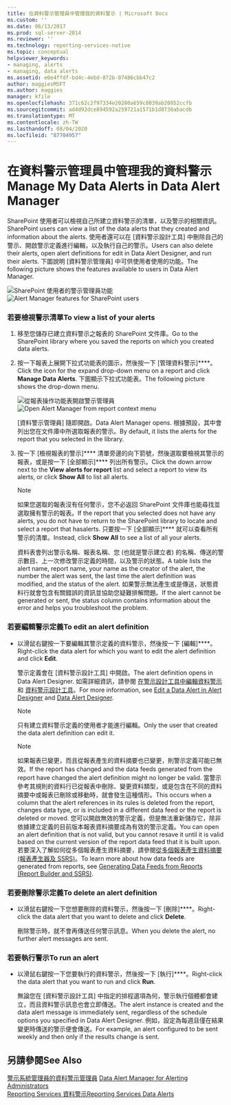 ```yaml
---
title: 在資料警示管理員中管理我的資料警示 | Microsoft Docs
ms.custom: ''
ms.date: 06/13/2017
ms.prod: sql-server-2014
ms.reviewer: ''
ms.technology: reporting-services-native
ms.topic: conceptual
helpviewer_keywords:
- managing, alerts
- managing, data alerts
ms.assetid: e0e4ffdf-bd4c-4ebd-872b-07486cbb47c2
author: maggiesMSFT
ms.author: maggies
manager: kfile
ms.openlocfilehash: 371c62c2f97334e20280a659c8039ab20852ccfb
ms.sourcegitcommit: ad4d92dce894592a259721a1571b1d8736abacdb
ms.translationtype: MT
ms.contentlocale: zh-TW
ms.lasthandoff: 08/04/2020
ms.locfileid: "87704957"
---
```

# <a name="manage-my-data-alerts-in-data-alert-manager"></a><span data-ttu-id="98d3d-102">在資料警示管理員中管理我的資料警示</span><span class="sxs-lookup"><span data-stu-id="98d3d-102">Manage My Data Alerts in Data Alert Manager</span></span>
  <span data-ttu-id="98d3d-103">SharePoint 使用者可以檢視自己所建立資料警示的清單，以及警示的相關資訊。</span><span class="sxs-lookup"><span data-stu-id="98d3d-103">SharePoint users can view a list of the data alerts that they created and information about the alerts.</span></span> <span data-ttu-id="98d3d-104">使用者還可以在 [資料警示設計工具] 中刪除自己的警示、開啟警示定義進行編輯，以及執行自己的警示。</span><span class="sxs-lookup"><span data-stu-id="98d3d-104">Users can also delete their alerts, open alert definitions for edit in Data Alert Designer, and run their alerts.</span></span> <span data-ttu-id="98d3d-105">下圖說明 [資料警示管理員] 中可供使用者使用的功能。</span><span class="sxs-lookup"><span data-stu-id="98d3d-105">The following picture shows the features available to users in Data Alert Manager.</span></span>  
  
 <span data-ttu-id="98d3d-106">![SharePoint 使用者的警示管理員功能](media/rs-alertmanageriw.gif "SharePoint 使用者的警示管理員功能")</span><span class="sxs-lookup"><span data-stu-id="98d3d-106">![Alert Manager features for SharePoint users](media/rs-alertmanageriw.gif "Alert Manager features for SharePoint users")</span></span>  
  
### <a name="to-view-a-list-of-your-alerts"></a><span data-ttu-id="98d3d-107">若要檢視警示清單</span><span class="sxs-lookup"><span data-stu-id="98d3d-107">To view a list of your alerts</span></span>  
  
1.  <span data-ttu-id="98d3d-108">移至您儲存已建立資料警示之報表的 SharePoint 文件庫。</span><span class="sxs-lookup"><span data-stu-id="98d3d-108">Go to the SharePoint library where you saved the reports on which you created data alerts.</span></span>  
  
2.  <span data-ttu-id="98d3d-109">按一下報表上展開下拉式功能表的圖示，然後按一下 [管理資料警示]\*\*\*\*。</span><span class="sxs-lookup"><span data-stu-id="98d3d-109">Click the icon for the expand drop-down menu on a report and click **Manage Data Alerts**.</span></span> <span data-ttu-id="98d3d-110">下圖顯示下拉式功能表。</span><span class="sxs-lookup"><span data-stu-id="98d3d-110">The following picture shows the drop-down menu.</span></span>  
  
     <span data-ttu-id="98d3d-111">![從報表操作功能表開啟警示管理員](media/rs-openalertmanager.gif "從報表操作功能表開啟警示管理員")</span><span class="sxs-lookup"><span data-stu-id="98d3d-111">![Open Alert Manager from report context menu](media/rs-openalertmanager.gif "Open Alert Manager from report context menu")</span></span>  
  
     <span data-ttu-id="98d3d-112">[資料警示管理員] 隨即開啟。</span><span class="sxs-lookup"><span data-stu-id="98d3d-112">Data Alert Manager opens.</span></span> <span data-ttu-id="98d3d-113">根據預設，其中會列出您在文件庫中所選取報表的警示。</span><span class="sxs-lookup"><span data-stu-id="98d3d-113">By default, it lists the alerts for the report that you selected in the library.</span></span>  
  
3.  <span data-ttu-id="98d3d-114">按一下 [檢視報表的警示]\*\*\*\* 清單旁邊的向下箭號，然後選取要檢視其警示的報表，或是按一下 [全部顯示]\*\*\*\* 列出所有警示。</span><span class="sxs-lookup"><span data-stu-id="98d3d-114">Click the down arrow next to the **View alerts for report** list and select a report to view its alerts, or click **Show All** to list all alerts.</span></span>  
  
    > [!NOTE]  
    >  <span data-ttu-id="98d3d-115">如果您選取的報表沒有任何警示，您不必返回 SharePoint 文件庫也能尋找並選取擁有警示的報表。</span><span class="sxs-lookup"><span data-stu-id="98d3d-115">If the report that you selected does not have any alerts, you do not have to return to the SharePoint library to locate and select a report that hasalerts.</span></span> <span data-ttu-id="98d3d-116">只要按一下 [全部顯示]\*\*\*\* 就可以查看所有警示的清單。</span><span class="sxs-lookup"><span data-stu-id="98d3d-116">Instead, click **Show All** to see a list of all your alerts.</span></span>  
  
     <span data-ttu-id="98d3d-117">資料表會列出警示名稱、報表名稱、您 (也就是警示建立者) 的名稱、傳送的警示數目、上一次修改警示定義的時間，以及警示的狀態。</span><span class="sxs-lookup"><span data-stu-id="98d3d-117">A table lists the alert name, report name, your name as the creator of the alert, the number the alert was sent, the last time the alert definition was modified, and the status of the alert.</span></span> <span data-ttu-id="98d3d-118">如果警示無法產生或是傳送，狀態資料行就會包含有關錯誤的資訊並協助您疑難排解問題。</span><span class="sxs-lookup"><span data-stu-id="98d3d-118">If the alert cannot be generated or sent, the status column contains information about the error and helps you troubleshoot the problem.</span></span>  
  
### <a name="to-edit-an-alert-definition"></a><span data-ttu-id="98d3d-119">若要編輯警示定義</span><span class="sxs-lookup"><span data-stu-id="98d3d-119">To edit an alert definition</span></span>  
  
-   <span data-ttu-id="98d3d-120">以滑鼠右鍵按一下要編輯其警示定義的資料警示，然後按一下 [編輯]\*\*\*\*。</span><span class="sxs-lookup"><span data-stu-id="98d3d-120">Right-click the data alert for which you want to edit the alert definition and click **Edit**.</span></span>  
  
     <span data-ttu-id="98d3d-121">警示定義會在 [資料警示設計工具] 中開啟。</span><span class="sxs-lookup"><span data-stu-id="98d3d-121">The alert definition opens in Data Alert Designer.</span></span> <span data-ttu-id="98d3d-122">如需詳細資訊，請參閱 [在警示設計工具中編輯資料警示](edit-a-data-alert-in-alert-designer.md) 和 [資料警示設計工具](../../2014/reporting-services/data-alert-designer.md)。</span><span class="sxs-lookup"><span data-stu-id="98d3d-122">For more information, see [Edit a Data Alert in Alert Designer](edit-a-data-alert-in-alert-designer.md) and [Data Alert Designer](../../2014/reporting-services/data-alert-designer.md).</span></span>  
  
    > [!NOTE]  
    >  <span data-ttu-id="98d3d-123">只有建立資料警示定義的使用者才能進行編輯。</span><span class="sxs-lookup"><span data-stu-id="98d3d-123">Only the user that created the data alert definition can edit it.</span></span>  
  
    > [!NOTE]  
    >  <span data-ttu-id="98d3d-124">如果報表已變更，而且從報表產生的資料摘要也已變更，則警示定義可能已無效。</span><span class="sxs-lookup"><span data-stu-id="98d3d-124">If the report has changed and the data feeds generated from the report have changed the alert definition might no longer be valid.</span></span> <span data-ttu-id="98d3d-125">當警示參考其規則的資料行已從報表中刪除、變更資料類型，或是包含在不同的資料摘要中或報表已刪除或移動時，就會發生這種情形。</span><span class="sxs-lookup"><span data-stu-id="98d3d-125">This occurs when a column that the alert references in its rules is deleted from the report, changes data type, or is included in a different data feed or the report is deleted or moved.</span></span> <span data-ttu-id="98d3d-126">您可以開啟無效的警示定義，但是無法重新儲存它，除非依據建立定義的目前版本報表資料摘要成為有效的警示定義。</span><span class="sxs-lookup"><span data-stu-id="98d3d-126">You can open an alert definition that is not valid, but you cannot resave it until it is valid based on the current version of the report data feed that it is built upon.</span></span> <span data-ttu-id="98d3d-127">若要深入了解如何從多個報表產生資料摘要，請參閱[從多個報表產生資料摘要 &#40;報表產生器及 SSRS&#41;](report-builder/generating-data-feeds-from-reports-report-builder-and-ssrs.md)。</span><span class="sxs-lookup"><span data-stu-id="98d3d-127">To learn more about how data feeds are generated from reports, see [Generating Data Feeds from Reports &#40;Report Builder and SSRS&#41;](report-builder/generating-data-feeds-from-reports-report-builder-and-ssrs.md).</span></span>  
  
### <a name="to-delete-an-alert-definition"></a><span data-ttu-id="98d3d-128">若要刪除警示定義</span><span class="sxs-lookup"><span data-stu-id="98d3d-128">To delete an alert definition</span></span>  
  
-   <span data-ttu-id="98d3d-129">以滑鼠右鍵按一下您想要刪除的資料警示，然後按一下 [刪除]\*\*\*\*。</span><span class="sxs-lookup"><span data-stu-id="98d3d-129">Right-click the data alert that you want to delete and click **Delete**.</span></span>  
  
     <span data-ttu-id="98d3d-130">刪除警示時，就不會再傳送任何警示訊息。</span><span class="sxs-lookup"><span data-stu-id="98d3d-130">When you delete the alert, no further alert messages are sent.</span></span>  
  
### <a name="to-run-an-alert"></a><span data-ttu-id="98d3d-131">若要執行警示</span><span class="sxs-lookup"><span data-stu-id="98d3d-131">To run an alert</span></span>  
  
-   <span data-ttu-id="98d3d-132">以滑鼠右鍵按一下您要執行的資料警示，然後按一下 [執行]\*\*\*\*。</span><span class="sxs-lookup"><span data-stu-id="98d3d-132">Right-click the data alert that you want to run and click **Run**.</span></span>  
  
     <span data-ttu-id="98d3d-133">無論您在 [資料警示設計工具] 中指定的排程選項為何，警示執行個體都會建立，而且資料警示訊息也會立即傳送。</span><span class="sxs-lookup"><span data-stu-id="98d3d-133">The alert instance is created and the data alert message is immediately sent, regardless of the schedule options you specified in Data Alert Designer.</span></span> <span data-ttu-id="98d3d-134">例如，設定為每週且僅在結果變更時傳送的警示便會傳送。</span><span class="sxs-lookup"><span data-stu-id="98d3d-134">For example, an alert configured to be sent weekly and then only if the results change is sent.</span></span>  
  
## <a name="see-also"></a><span data-ttu-id="98d3d-135">另請參閱</span><span class="sxs-lookup"><span data-stu-id="98d3d-135">See Also</span></span>  
 <span data-ttu-id="98d3d-136">[警示系統管理員的資料警示管理員](../../2014/reporting-services/data-alert-manager-for-alerting-administrators.md) </span><span class="sxs-lookup"><span data-stu-id="98d3d-136">[Data Alert Manager for Alerting Administrators](../../2014/reporting-services/data-alert-manager-for-alerting-administrators.md) </span></span>  
 [<span data-ttu-id="98d3d-137">Reporting Services 資料警示</span><span class="sxs-lookup"><span data-stu-id="98d3d-137">Reporting Services Data Alerts</span></span>](../ssms/agent/alerts.md)  
  
  
